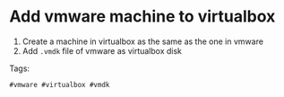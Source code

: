 # Add vmware machine to virtualbox

1. Create a machine in virtualbox as the same as the one in vmware
1. Add ```.vmdk``` file of vmware as virtualbox disk

Tags:
```
#vmware #virtualbox #vmdk
```
